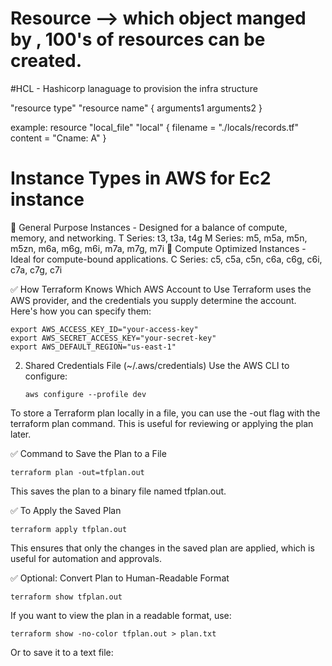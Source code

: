 # Resource --> which object manged by , 100's of resources can be created.
#HCL - Hashicorp lanaguage to provision the infra structure

<block> "resource type" "resource name" {
    arguments1
    arguments2
}

example:
resource "local_file" "local"
{
    filename = "./locals/records.tf"
    content = "Cname: A"
}

# Instance Types in AWS for Ec2 instance

🔹 General Purpose Instances - Designed for a balance of compute, memory, and networking.
    T Series: t3, t3a, t4g
    M Series: m5, m5a, m5n, m5zn, m6a, m6g, m6i, m7a, m7g, m7i
🔹 Compute Optimized Instances - Ideal for compute-bound applications.
    C Series: c5, c5a, c5n, c6a, c6g, c6i, c7a, c7g, c7i



✅ How Terraform Knows Which AWS Account to Use
Terraform uses the AWS provider, and the credentials you supply determine the account. Here's how you can specify them:

    export AWS_ACCESS_KEY_ID="your-access-key"
    export AWS_SECRET_ACCESS_KEY="your-secret-key"
    export AWS_DEFAULT_REGION="us-east-1"

 2. Shared Credentials File (~/.aws/credentials)
    Use the AWS CLI to configure:

        aws configure --profile dev


To store a Terraform plan locally in a file, you can use the -out flag with the terraform plan command. This is useful for reviewing or applying the plan later.

✅ Command to Save the Plan to a File
    
    terraform plan -out=tfplan.out

This saves the plan to a binary file named tfplan.out.

✅ To Apply the Saved Plan
    
    terraform apply tfplan.out

This ensures that only the changes in the saved plan are applied, which is useful for automation and approvals.

✅ Optional: Convert Plan to Human-Readable Format

    terraform show tfplan.out


If you want to view the plan in a readable format, use:

    terraform show -no-color tfplan.out > plan.txt

Or to save it to a text file:


